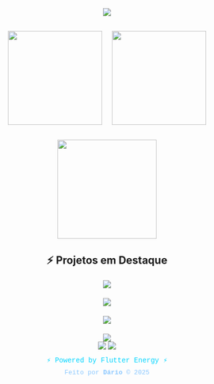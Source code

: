 <div align="center">  
  
  <img src="https://capsule-render.vercel.app/api?type=waving&color=gradient&customColorList=0,2,2,5,30&height=200&section=header&text=Dário%20Gomes&fontSize=50&fontColor=00d4ff&animation=twinkling&fontAlignY=35&desc=Dart%20•%20Flutter%20•%20Developer&descSize=20&descAlignY=55" />  
  
  <div style="display: flex; justify-content: center; gap: 20px; margin: 30px 0;">
    <img height="190" src="https://github-readme-stats.vercel.app/api?username=dario-gms&show_icons=true&theme=radical&include_all_commits=true&count_private=true&cache_seconds=31&bg_color=0d1117&border_color=00d4ff&title_color=00d4ff&text_color=ffffff&icon_color=ff6b6b&ring_color=00d4ff&fire_color=ff6b6b&currStreakNum=00d4ff&currStreakLabel=00d4ff&sideNums=00d4ff&sideLabels=ffffff&dates=8cc8ff&hide_border=false&border_radius=15" />
    <img height="190" src="https://github-readme-stats.vercel.app/api/top-langs/?username=dario-gms&layout=compact&langs_count=12&theme=radical&cache_seconds=random&bg_color=0d1117&border_color=00d4ff&title_color=00d4ff&text_color=ffffff&hide_border=false&border_radius=15&card_width=320" />
  </div>  
  
  <img height="200" src="https://github-readme-streak-stats.herokuapp.com?user=dario-gms&theme=radical&cache_seconds=random&background=0d1117&border=00d4ff&stroke=00d4ff&ring=ff6b6b&fire=ff6b6b&currStreakNum=00d4ff&sideNums=00d4ff&currStreakLabel=00d4ff&sideLabels=ffffff&dates=8cc8ff&excludeDaysLabel=666666" />
  
</div>

<div align="center">
  
## ⚡ Projetos em Destaque  
  
  <div style="display: grid; grid-template-columns: repeat(auto-fit, minmax(400px, 1fr)); gap: 20px; margin: 20px 0;">
    <a href="https://github.com/dario-gms/Flash-Prompt-Generator">
      <img src="https://github-readme-stats.vercel.app/api/pin/?username=dario-gms&repo=Flash-Prompt-Generator&theme=radical&show_owner=true&cache_seconds=random&bg_color=0d1117&border_color=00d4ff&title_color=00d4ff&text_color=ffffff&icon_color=ff6b6b&hide_border=false&border_radius=15" />
    </a>
    <a href="https://github.com/dario-gms/dario-gms.github.io">
      <img src="https://github-readme-stats.vercel.app/api/pin/?username=dario-gms&repo=dario-gms.github.io&theme=radical&show_owner=true&cache_seconds=random&bg_color=0d1117&border_color=00d4ff&title_color=00d4ff&text_color=ffffff&icon_color=ff6b6b&hide_border=false&border_radius=15" />
    </a>
    <a href="https://github.com/dario-gms/Dart-do-Zero">
      <img src="https://github-readme-stats.vercel.app/api/pin/?username=dario-gms&repo=Dart-do-Zero&theme=radical&show_owner=true&cache_seconds=random&bg_color=0d1117&border_color=00d4ff&title_color=00d4ff&text_color=ffffff&icon_color=ff6b6b&hide_border=false&border_radius=15" />
    </a>
  </div>  
  
  <img src="https://github-profile-summary-cards.vercel.app/api/cards/profile-details?username=dario-gms&theme=radical&cache_seconds=random" />
  
</div>

<div align="center">  
  <img src="https://capsule-render.vercel.app/api?type=waving&color=gradient&customColorList=0,2,2,5,30&height=120&section=footer&animation=twinkling" />  
  <img src="https://komarev.com/ghpvc/?username=dario-gms&style=for-the-badge&color=00d4ff&cache_seconds=random" />  
  
  <p style="color: #00d4ff; font-family: 'Courier New', monospace; margin-top: 10px; font-size: 14px;">
    ⚡ Powered by Flutter Energy ⚡
  </p>
  <p style="color: #8cc8ff; font-family: 'Courier New', monospace; font-size: 13px; margin-top: -5px;">
    Feito por <strong>Dário</strong> &copy; 2025
  </p>
</div>

